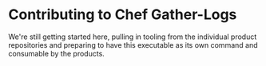 # Contributing to Chef Gather-Logs

We're still getting started here, pulling in tooling from the individual product repositories and preparing to have this executable as its own command and consumable by the products.
